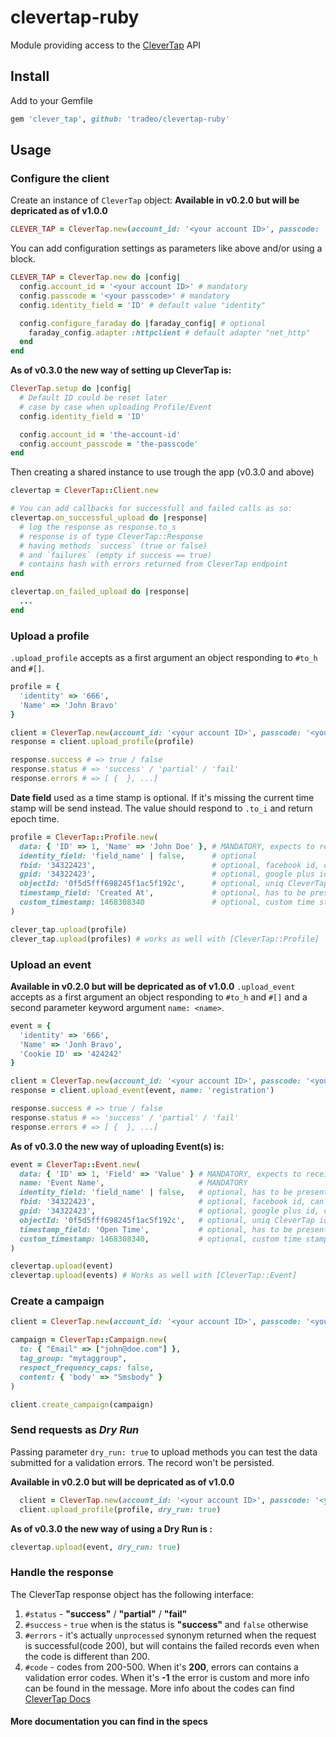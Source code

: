 clevertap-ruby
==============

Module providing access to the [CleverTap](https://clevertap.com/) API

## Install
Add to your Gemfile

```ruby
gem 'clever_tap', github: 'tradeo/clevertap-ruby'
```

## Usage

### Configure the client

Create an instance of `CleverTap` object:
__Available in v0.2.0 but will be depricated as of v1.0.0__
```ruby
CLEVER_TAP = CleverTap.new(account_id: '<your account ID>', passcode: '<your passcode>')
```

You can add configuration settings as parameters like above and/or using a block.
```ruby
CLEVER_TAP = CleverTap.new do |config|
  config.account_id = '<your account ID>' # mandatory
  config.passcode = '<your passcode>' # mandatory
  config.identity_field = 'ID' # default value "identity"

  config.configure_faraday do |faraday_config| # optional
    faraday_config.adapter :httpclient # default adapter "net_http"
  end
end
```

__As of v0.3.0 the new way of setting up CleverTap is:__
```ruby
CleverTap.setup do |config|
  # Default ID could be reset later
  # case by case when uploading Profile/Event
  config.identity_field = 'ID'

  config.account_id = 'the-account-id'
  config.account_passcode = 'the-passcode'
end
```

Then creating a shared instance to use trough the app (v0.3.0 and above)
```ruby
clevertap = CleverTap::Client.new

# You can add callbacks for successfull and failed calls as so:
clevertap.on_successful_upload do |response|
  # log the response as response.to_s
  # response is of type CleverTap::Response
  # having methods `success` (true or false)
  # and `failures` (empty if success == true)
  # contains hash with errors returned from CleverTap endpoint
end

clevertap.on_failed_upload do |response|
  ...
end
```

### Upload a profile

`.upload_profile` accepts as a first argument an object responding to `#to_h` and `#[]`.
```ruby
profile = {
  'identity' => '666',
  'Name' => 'John Bravo'
}

client = CleverTap.new(account_id: '<your account ID>', passcode: '<your passcode>')
response = client.upload_profile(profile)

response.success # => true / false
response.status # => 'success' / 'partial' / 'fail'
response.errors # => [ {  }, ...]
```

__Date field__ used as a time stamp is optional.
If it's missing the current time stamp will be send instead.
The value should respond to `.to_i` and return epoch time.

```ruby
profile = CleverTap::Profile.new(
  data: { 'ID' => 1, 'Name' => 'John Doe' }, # MANDATORY, expects to receive a hash containing the identity field specified in `CleverTap.setup`, or below
  identity_field: 'field_name' | false,      # optional
  fbid: '34322423',                          # optional, facebook id, can replace original identity
  gpid: '34322423',                          # optional, google plus id, can replace original identity
  objectId: '0f5d5fff698245f1ac5f192c',      # optional, uniq CleverTap identifier
  timestamp_field: 'Created At',             # optional, has to be present in the `data` hash, else it throws
  custom_timestamp: 1468308340               # optional, custom time stamp if user needs to set a particular timestamp, not presented in the object, takes precedence
)

clever_tap.upload(profile)
clever_tap.upload(profiles) # works as well with [CleverTap::Profile]
```

### Upload an event

__Available in v0.2.0 but will be depricated as of v1.0.0__
`.upload_event` accepts as a first argument an object responding to `#to_h` and `#[]` and a second parameter keyword argument `name: <name>`.
```ruby
event = {
  'identity' => '666',
  'Name' => 'Jonh Bravo',
  'Cookie ID' => '424242'
}

client = CleverTap.new(account_id: '<your account ID>', passcode: '<your passcode>')
response = client.upload_event(event, name: 'registration')

response.success # => true / false
response.status # => 'success' / 'partial' / 'fail'
response.errors # => [ {  }, ...]
```
__As of v0.3.0 the new way of uploading Event(s) is:__
```ruby
event = CleverTap::Event.new(
  data: { 'ID' => 1, 'Field' => 'Value' } # MANDATORY, expects to receive a hash containing the identity field specified in `CleverTap.setup`, or below
  name: 'Event Name',                     # MANDATORY
  identity_field: 'field_name' | false,   # optional, has to be present in the `data` hash, else it throws
  fbid: '34322423',                       # optional, facebook id, can replace original identity
  gpid: '34322423',                       # optional, google plus id, can replace original identity
  objectId: '0f5d5fff698245f1ac5f192c',   # optional, uniq CleverTap identifier, can replace identity
  timestamp_field: 'Open Time',           # optional, has to be present in the `data` hash, else it throws
  custom_timestamp: 1468308340,           # optional, custom time stamp if user needs to set a particular timestamp, not presented in the object
)

clevertap.upload(event)
clevertap.upload(events) # Works as well with [CleverTap::Event]
```

### Create a campaign
```ruby
client = CleverTap.new(account_id: '<your account ID>', passcode: '<your passcode>')

campaign = CleverTap::Campaign.new(
  to: { "Email" => ["john@doe.com"] },  
  tag_group: "mytaggroup",  
  respect_frequency_caps: false,  
  content: { 'body' => "Smsbody" }  
)

client.create_campaign(campaign)
```

### Send requests as *Dry Run*

Passing parameter `dry_run: true` to upload methods you can test the data submitted for a validation errors.
The record won't be persisted.

__Available in v0.2.0 but will be depricated as of v1.0.0__
```ruby
  client = CleverTap.new(account_id: '<your account ID>', passcode: '<your passcode>')
  client.upload_profile(profile, dry_run: true)
```

__As of v0.3.0 the new way of using a Dry Run is :__
```ruby
clevertap.upload(event, dry_run: true)
```

### Handle the response

The CleverTap response object has the following interface:
  1. `#status` - __"success"__ / __"partial"__ / __"fail"__
  2. `#success` - `true` when is the status is __"success"__ and `false` otherwise
  3. `#errors` - it's actually `unprocessed` synonym returned when the request is successful(code 200), but will contains the failed records even when the code is different than 200.
  4. `#code` - codes from 200-500. When it's __200__, errors can contains a validation
   error codes. When it's __-1__ the error is custom and more info can be found in the message. More info about the codes can find [CleverTap Docs](https://support.clevertap.com/docs/api/working-with-user-profiles.html#uploading-user-profiles)



####  __More documentation you can find in the specs__
